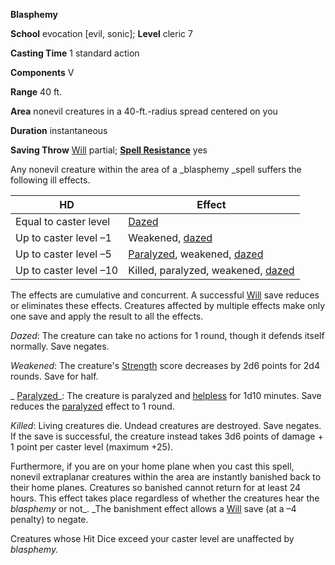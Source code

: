  **Blasphemy**

**School** evocation [evil, sonic]; **Level** cleric 7

**Casting Time** 1 standard action

**Components** V

**Range** 40 ft.

**Area** nonevil creatures in a 40-ft.-radius spread centered on you

**Duration** instantaneous

**Saving Throw** [Will](../combat#_will) partial; **[Spell Resistance](../glossary#_spell-resistance)** yes

Any nonevil creature within the area of a _blasphemy _spell suffers the following ill effects.

| HD | Effect |
| --- | --- |
| Equal to caster level | [Dazed](../glossary#_dazed) |
| Up to caster level –1 | Weakened, [dazed](../glossary#_dazed) |
| Up to caster level –5 | [Paralyzed](../glossary#_paralyzed), weakened, [dazed](../glossary#_dazed) |
| Up to caster level –10 | Killed, paralyzed, weakened, [dazed](../glossary#_dazed) |

The effects are cumulative and concurrent. A successful [Will](../combat#_will) save reduces or eliminates these effects. Creatures affected by multiple effects make only one save and apply the result to all the effects.

_Dazed_: The creature can take no actions for 1 round, though it defends itself normally. Save negates.

_Weakened_: The creature's [Strength](../gettingStarted#_strength) score decreases by 2d6 points for 2d4 rounds. Save for half.

_ [Paralyzed](../glossary#_paralyzed)_: The creature is paralyzed and [helpless](../glossary#_helpless) for 1d10 minutes. Save reduces the [paralyzed](../glossary#_paralyzed) effect to 1 round.

_Killed_: Living creatures die. Undead creatures are destroyed. Save negates. If the save is successful, the creature instead takes 3d6 points of damage + 1 point per caster level (maximum +25).

Furthermore, if you are on your home plane when you cast this spell, nonevil extraplanar creatures within the area are instantly banished back to their home planes. Creatures so banished cannot return for at least 24 hours. This effect takes place regardless of whether the creatures hear the _blasphemy_ or not_. _The banishment effect allows a [Will](../combat#_will) save (at a –4 penalty) to negate.

Creatures whose Hit Dice exceed your caster level are unaffected by _blasphemy._

